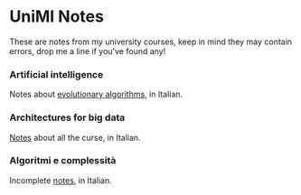 # UniMI Notes
These are notes from my university courses, keep in mind they may contain errors, drop me a line if you've found any!

### Artificial intelligence
Notes about [evolutionary algorithms](https://github.com/tomfran/unimi-notes/blob/main/artificial-intelligence/evolutionary.pdf), in Italian.

### Architectures for big data
[Notes](https://github.com/tomfran/unimi-notes/blob/main/architectures-big-data/architectures-for-big-data.pdf) about all the curse, in Italian.

### Algoritmi e complessità
Incomplete [notes](https://github.com/tomfran/unimi-notes/blob/main/algoritmi-complessità/algo_comp.pdf), in Italian.

